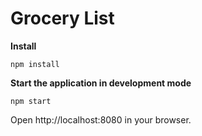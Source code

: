 Grocery List
============

**Install**
```
npm install
```

**Start the application in development mode**
```
npm start
```

Open http://localhost:8080 in your browser.
